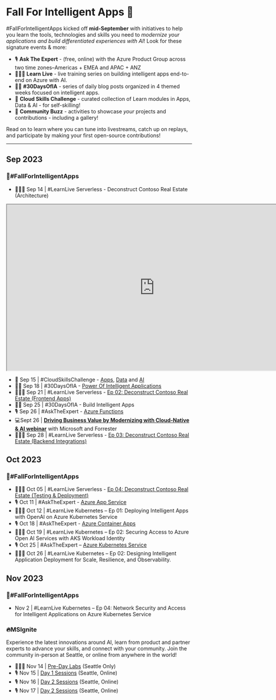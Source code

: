 # Fall For Intelligent Apps 🍂

#FallForIntelligentApps kicked off **mid-September** with initiatives to help you learn the tools, technologies and skills you need to *modernize your applications and build differentiated experiences with AI*! Look for these signature events & more:

 * 🎙 **Ask The Expert** - (free, online) with the Azure Product Group across two time zones–Americas + EMEA and APAC + ANZ
 * 👩🏽‍💻 **Learn Live** - live training series on building intelligent apps end-to-end on Azure with AI.
 * ✍🏽 **#30DaysOfIA** - series of daily blog posts organized in 4 themed weeks focused on intelligent apps.
 * 🎯 **Cloud Skills Challenge** - curated collection of Learn modules in Apps, Data & AI - for self-skilling!
 * 🐝 **Community Buzz** - activities to showcase _your_ projects and contributions - including a gallery!

Read on to learn where you can tune into livestreams, catch up on replays, and participate by making your first open-source contributions!

---

## Sep 2023
### 🍂#FallForIntelligentApps 
- 👩🏽‍💻 Sep 14 | #LearnLive Serverless - Deconstruct Contoso Real Estate (Architecture)

<iframe width="800" height="450" src="https://www.youtube.com/embed/vArX2WPWTmE?si=63KtRVpL07h9LQBq&amp;controls=0" title="Contoso Real Estate App Deconstructed Ep01: Define and get started with the Contoso Real Estate Application" allowfullscreen></iframe>

- 🎯 Sep 15 | #CloudSkillsChallenge - [Apps](https://aka.ms/fallforIA/apps-csc), [Data](https://aka.ms/fallforIA/data-csc) and [AI](https://aka.ms/fallforIA/ai-csc)
- ✍🏽 Sep 18 | #30DaysOfIA - [Power Of Intelligent Applications](https://azure.github.io/Cloud-Native/30daysofIA/demystifying-intelligent-applications) 
- 👩🏽‍💻 Sep 21 | #LearnLive Serverless - [Ep 02: Deconstruct Contoso Real Estate (Frontend Apps)](https://aka.ms/learnlive-contoso-app-deconstructed-Ep2)
- ✍🏽 Sep 25 | #30DaysOfIA - Build Intelligent Apps
- 🎙 Sep 26 | #AskTheExpert - [Azure Functions](https://reactor.microsoft.com/en-us/reactor/series/S-1037/)
- 💻Sept 26 | **[Driving Business Value by Modernizing with Cloud-Native & AI webinar](https://info.microsoft.com/ww-landing-driving-business-value-by-modernizing-with-cloud-native-and-ai.html?lcid=en-us)** with Microsoft and Forrester
- 👩🏽‍💻 Sep 28 | #LearnLive Serverless - [Ep 03: Deconstruct Contoso Real Estate (Backend Integrations)](https://aka.ms/learnlive-contoso-app-deconstructed-Ep3)

## Oct 2023
###  🍂#FallForIntelligentApps
- 👩🏽‍💻 Oct 05 | #LearnLive Serverless - [Ep 04: Deconstruct Contoso Real Estate (Testing & Deployment)](https://aka.ms/learnlive-contoso-app-deconstructed-Ep4)
- 🎙 Oct 11 | #AskTheExpert - [Azure App Service](https://reactor.microsoft.com/en-us/reactor/series/S-1037/)
- 👩🏽‍💻 Oct 12 | #LearnLive Kubernetes – Ep 01: Deploying Intelligent Apps with OpenAI on Azure Kubernetes Service  
- 🎙 Oct 18 | #AskTheExpert - [Azure Container Apps](https://reactor.microsoft.com/en-us/reactor/series/S-1037/)
- 👩🏽‍💻 Oct 19 | #LearnLive Kubernetes – Ep 02: Securing Access to Azure Open AI Services with AKS Workload Identity  
- 🎙 Oct 25 | #AskTheExpert – [Azure Kubernetes Service](https://reactor.microsoft.com/en-us/reactor/series/S-1037/)
- 👩🏽‍💻 Oct 26 | #LearnLive Kubernetes – Ep 02: Designing Intelligent Application Deployment for Scale, Resilience, and Observability.

## Nov 2023
### 🍂#FallForIntelligentApps
- Nov 2 | #LearnLive Kubernetes – Ep 04: Network Security and Access for Intelligent Applications on Azure Kubernetes Service

### 🔥MSIgnite
Experience the latest innovations around AI, learn from product and partner experts to advance your skills, and connect with your community. Join the community in-person at Seattle, or online from anywhere in the world! 
 - 👩🏽‍💻 Nov 14 | [Pre-Day Labs](https://ignite.microsoft.com/en-US/home) (Seattle Only)
 - 🎙 Nov 15 | [Day 1 Sessions](https://ignite.microsoft.com/en-US/home)  (Seattle, Online)
 - 🎙 Nov 16 | [Day 2 Sessions](https://ignite.microsoft.com/en-US/home)  (Seattle, Online)
 - 🎙 Nov 17 | [Day 2 Sessions](https://ignite.microsoft.com/en-US/home)  (Seattle, Online)

